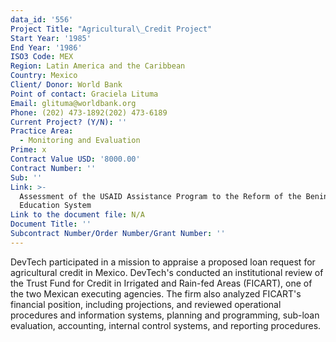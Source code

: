 ```yaml
---
data_id: '556'
Project Title: "Agricultural\_Credit Project"
Start Year: '1985'
End Year: '1986'
ISO3 Code: MEX
Region: Latin America and the Caribbean
Country: Mexico
Client/ Donor: World Bank
Point of contact: Graciela Lituma
Email: glituma@worldbank.org
Phone: (202) 473-1892(202) 473-6189
Current Project? (Y/N): ''
Practice Area:
  - Monitoring and Evaluation
Prime: x
Contract Value USD: '8000.00'
Contract Number: ''
Sub: ''
Link: >-
  Assessment of the USAID Assistance Program to the Reform of the Benin Primary
  Education System
Link to the document file: N/A
Document Title: ''
Subcontract Number/Order Number/Grant Number: ''
---
```

DevTech participated in a mission to appraise a proposed loan request for agricultural credit in Mexico. DevTech's conducted an institutional review of the Trust Fund for Credit in Irrigated and Rain-fed Areas (FICART), one of the two Mexican executing agencies. The firm also analyzed FICART's financial position, including projections, and reviewed operational procedures and information systems, planning and programming, sub-loan evaluation, accounting, internal control systems, and reporting procedures.